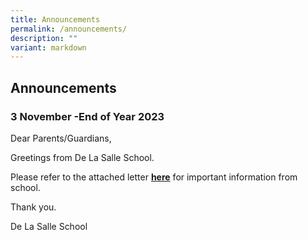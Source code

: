 ```yaml
---
title: Announcements
permalink: /announcements/
description: ""
variant: markdown
---
```

## Announcements


### 3 November -End of Year 2023


Dear Parents/Guardians,
  
Greetings from De La Salle School. 

Please refer to the attached letter [**here**](/files/3%20nov%202023%20eoy%20pn.pdf) for important information from school. 

Thank you.
  

De La Salle School